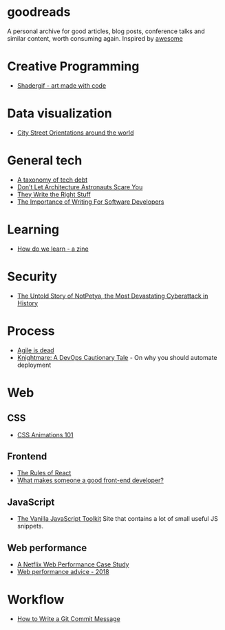 # goodreads

A personal archive for good articles, blog posts, conference talks and similar content, worth consuming again. Inspired by [awesome](https://github.com/sindresorhus/awesome)

# Creative Programming
- [Shadergif - art made with code](https://shadergif.com/feed)

# Data visualization

- [City Street Orientations around the world](https://geoffboeing.com/2018/07/city-street-orientations-world/)

# General tech
- [A taxonomy of tech debt](https://engineering.riotgames.com/news/taxonomy-tech-debt)
- [Don’t Let Architecture Astronauts Scare You](https://www.joelonsoftware.com/2001/04/21/dont-let-architecture-astronauts-scare-you/)
- [They Write the Right Stuff](https://www.fastcompany.com/28121/they-write-right-stuff)
- [The Importance of Writing For Software Developers](https://benmccormick.org/2019/03/02/the-importance-of-writing)

# Learning
- [How do we learn - a zine](https://blog.ncase.me/how-do-we-learn-a-zine/)

# Security

- [The Untold Story of NotPetya, the Most Devastating Cyberattack in History](https://www.wired.com/story/notpetya-cyberattack-ukraine-russia-code-crashed-the-world/)

# Process

- [Agile is dead](https://www.youtube.com/watch?v=a-BOSpxYJ9M)
- [Knightmare: A DevOps Cautionary Tale](https://dougseven.com/2014/04/17/knightmare-a-devops-cautionary-tale/) - On why you should automate deployment

# Web
## CSS
- [CSS Animations 101](https://cssanimation.rocks/css-animation-101/)
## Frontend
- [The Rules of React](https://gist.github.com/sebmarkbage/75f0838967cd003cd7f9ab938eb1958f?fbclid=IwAR2rCQxoB7Xy0LvU0Grn_BNKubIKlZRnSOAv7WiKE7bhflw-ovLV9bB8Epc)
- [What makes someone a good front-end developer?](https://gomakethings.com/what-makes-someone-a-good-front-end-developer/?utm_source=CSS-Weekly&utm_campaign=Issue-342&utm_medium=email)

## JavaScript
- [The Vanilla JavaScript Toolkit](https://vanillajstoolkit.com/)
Site that contains a lot of small useful JS snippets. 

## Web performance 
- [A Netflix Web Performance Case Study](https://medium.com/dev-channel/a-netflix-web-performance-case-study-c0bcde26a9d9)
- [Web performance advice - 2018](https://www.keycdn.com/blog/web-performance-advice-2018/)


# Workflow

- [How to Write a Git Commit Message](https://chris.beams.io/posts/git-commit/)
